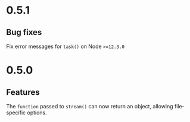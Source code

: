 # 0.5.1

## Bug fixes

Fix error messages for `task()` on Node `>=12.3.0`

# 0.5.0

## Features

The `function` passed to `stream()` can now return an object, allowing
file-specific options.
